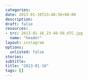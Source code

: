 ```yaml
---
categories:
date: 2013-01-16T23:48:56+00:00
description:
draft: false
resources:
- src: 2013-01-16_23-48-56_UTC.jpg
  name: "header"
layout: instagram
options:
  unlisted: false
stories:
subtitle:
title: "2013-01-16"
tags: []
---
```


 
